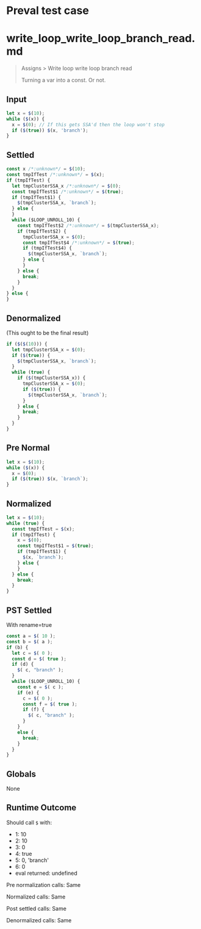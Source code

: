 # Preval test case

# write_loop_write_loop_branch_read.md

> Assigns > Write loop write loop branch read
>
> Turning a var into a const. Or not.

## Input

`````js filename=intro
let x = $(10);
while ($(x)) {
  x = $(0); // If this gets SSA'd then the loop won't stop
  if ($(true)) $(x, 'branch');
}
`````

## Settled


`````js filename=intro
const x /*:unknown*/ = $(10);
const tmpIfTest /*:unknown*/ = $(x);
if (tmpIfTest) {
  let tmpClusterSSA_x /*:unknown*/ = $(0);
  const tmpIfTest$1 /*:unknown*/ = $(true);
  if (tmpIfTest$1) {
    $(tmpClusterSSA_x, `branch`);
  } else {
  }
  while ($LOOP_UNROLL_10) {
    const tmpIfTest$2 /*:unknown*/ = $(tmpClusterSSA_x);
    if (tmpIfTest$2) {
      tmpClusterSSA_x = $(0);
      const tmpIfTest$4 /*:unknown*/ = $(true);
      if (tmpIfTest$4) {
        $(tmpClusterSSA_x, `branch`);
      } else {
      }
    } else {
      break;
    }
  }
} else {
}
`````

## Denormalized
(This ought to be the final result)

`````js filename=intro
if ($($(10))) {
  let tmpClusterSSA_x = $(0);
  if ($(true)) {
    $(tmpClusterSSA_x, `branch`);
  }
  while (true) {
    if ($(tmpClusterSSA_x)) {
      tmpClusterSSA_x = $(0);
      if ($(true)) {
        $(tmpClusterSSA_x, `branch`);
      }
    } else {
      break;
    }
  }
}
`````

## Pre Normal


`````js filename=intro
let x = $(10);
while ($(x)) {
  x = $(0);
  if ($(true)) $(x, `branch`);
}
`````

## Normalized


`````js filename=intro
let x = $(10);
while (true) {
  const tmpIfTest = $(x);
  if (tmpIfTest) {
    x = $(0);
    const tmpIfTest$1 = $(true);
    if (tmpIfTest$1) {
      $(x, `branch`);
    } else {
    }
  } else {
    break;
  }
}
`````

## PST Settled
With rename=true

`````js filename=intro
const a = $( 10 );
const b = $( a );
if (b) {
  let c = $( 0 );
  const d = $( true );
  if (d) {
    $( c, "branch" );
  }
  while ($LOOP_UNROLL_10) {
    const e = $( c );
    if (e) {
      c = $( 0 );
      const f = $( true );
      if (f) {
        $( c, "branch" );
      }
    }
    else {
      break;
    }
  }
}
`````

## Globals

None

## Runtime Outcome

Should call `$` with:
 - 1: 10
 - 2: 10
 - 3: 0
 - 4: true
 - 5: 0, 'branch'
 - 6: 0
 - eval returned: undefined

Pre normalization calls: Same

Normalized calls: Same

Post settled calls: Same

Denormalized calls: Same
